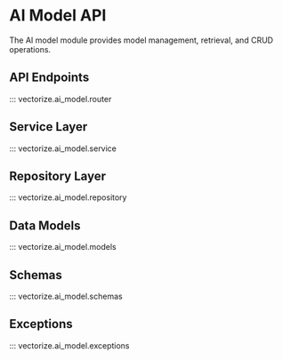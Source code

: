 # AI Model API

The AI model module provides model management, retrieval, and CRUD operations.

## API Endpoints

::: vectorize.ai_model.router

## Service Layer

::: vectorize.ai_model.service

## Repository Layer

::: vectorize.ai_model.repository

## Data Models

::: vectorize.ai_model.models

## Schemas

::: vectorize.ai_model.schemas

## Exceptions

::: vectorize.ai_model.exceptions
